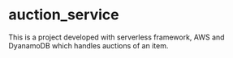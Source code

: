 # auction_service
This is a project developed with serverless framework, AWS and DyanamoDB which handles auctions of an item.

